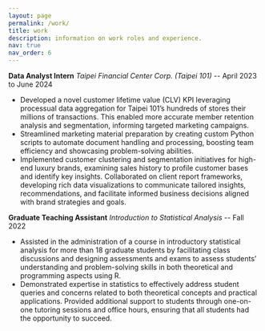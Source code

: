 ```yaml
---
layout: page
permalink: /work/
title: work
description: information on work roles and experience.
nav: true
nav_order: 6
---
```


**Data Analyst Intern**
*Taipei Financial Center Corp. (Taipei 101)* -- April 2023 to June 2024
- Developed a novel customer lifetime value (CLV) KPI leveraging processual data aggregation for Taipei 101’s hundreds of stores their millions of transactions. This enabled more accurate member retention analysis and segmentation, informing targeted marketing campaigns.
- Streamlined marketing material preparation by creating custom Python scripts to automate document handling and processing, boosting team efficiency and showcasing problem-solving abilities.
- Implemented customer clustering and segmentation initiatives for high-end luxury brands, examining sales history to profile customer bases and identify key insights. Collaborated on client report frameworks, developing rich data visualizations to communicate tailored insights, recommendations, and facilitate informed business decisions aligned with brand strategies and goals.

**Graduate Teaching Assistant**
*Introduction to Statistical Analysis* -- Fall 2022
- Assisted in the administration of a course in introductory statistical analysis for more than 18 graduate students by facilitating class discussions and designing assessments and exams to assess students’ understanding and problem-solving skills in both theoretical and programming aspects using R.
- Demonstrated expertise in statistics to effectively address student queries and concerns related to both theoretical concepts and practical applications. Provided additional support to students through one-on-one tutoring sessions and office hours, ensuring that all students had the opportunity to succeed.